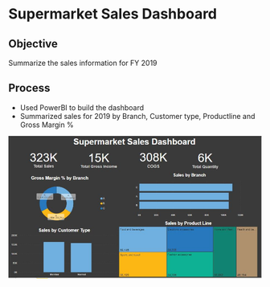 # Supermarket Sales Dashboard

## Objective 
Summarize the sales information for FY 2019

## Process 
- Used PowerBI to build the dashboard
- Summarized sales for 2019 by Branch, Customer type, Productline and Gross Margin %


![Supermarket Sales Dashboard](image/image.JPG)